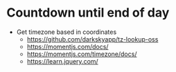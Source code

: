 # Countdown until end of day
* Get timezone based in coordinates
  * https://github.com/darkskyapp/tz-lookup-oss
  * https://momentjs.com/docs/
  * https://momentjs.com/timezone/docs/
  * https://learn.jquery.com/
